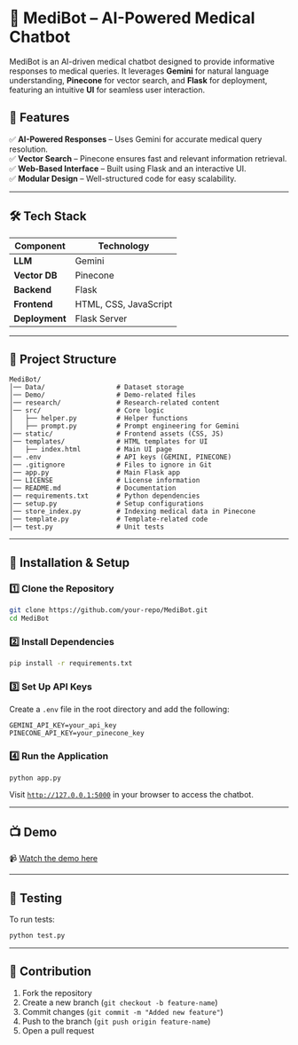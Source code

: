 # 🏥 MediBot – AI-Powered Medical Chatbot  

MediBot is an AI-driven medical chatbot designed to provide informative responses to medical queries. It leverages **Gemini** for natural language understanding, **Pinecone** for vector search, and **Flask** for deployment, featuring an intuitive **UI** for seamless user interaction.  

## 📌 Features  
✅ **AI-Powered Responses** – Uses Gemini for accurate medical query resolution.  
✅ **Vector Search** – Pinecone ensures fast and relevant information retrieval.  
✅ **Web-Based Interface** – Built using Flask and an interactive UI.  
✅ **Modular Design** – Well-structured code for easy scalability.  

---

## 🛠 Tech Stack  
| Component  | Technology |
|------------|-----------|
| **LLM** | Gemini |
| **Vector DB** | Pinecone |
| **Backend** | Flask |
| **Frontend** | HTML, CSS, JavaScript |
| **Deployment** | Flask Server |

---

## 📂 Project Structure  
```
MediBot/
│── Data/                  # Dataset storage
│── Demo/                  # Demo-related files
│── research/              # Research-related content
│── src/                   # Core logic
│   ├── helper.py          # Helper functions
│   ├── prompt.py          # Prompt engineering for Gemini
│── static/                # Frontend assets (CSS, JS)
│── templates/             # HTML templates for UI
│   ├── index.html         # Main UI page
│── .env                   # API keys (GEMINI, PINECONE)
│── .gitignore             # Files to ignore in Git
│── app.py                 # Main Flask app
│── LICENSE                # License information
│── README.md              # Documentation
│── requirements.txt       # Python dependencies
│── setup.py               # Setup configurations
│── store_index.py         # Indexing medical data in Pinecone
│── template.py            # Template-related code
│── test.py                # Unit tests
```

---

## 🚀 Installation & Setup  

### 1️⃣ Clone the Repository  
```bash
git clone https://github.com/your-repo/MediBot.git
cd MediBot
```

### 2️⃣ Install Dependencies  
```bash
pip install -r requirements.txt
```

### 3️⃣ Set Up API Keys  
Create a `.env` file in the root directory and add the following:  
```
GEMINI_API_KEY=your_api_key
PINECONE_API_KEY=your_pinecone_key
```

### 4️⃣ Run the Application  
```bash
python app.py
```  
Visit [`http://127.0.0.1:5000`](http://127.0.0.1:5000) in your browser to access the chatbot.  

---

## 📺 Demo  
📹 [Watch the demo here](Demo/MediBot.mp4)  

---

## 🧪 Testing  
To run tests:  
```bash
python test.py
```

---

## 🤝 Contribution  
1. Fork the repository  
2. Create a new branch (`git checkout -b feature-name`)  
3. Commit changes (`git commit -m "Added new feature"`)  
4. Push to the branch (`git push origin feature-name`)  
5. Open a pull request  
